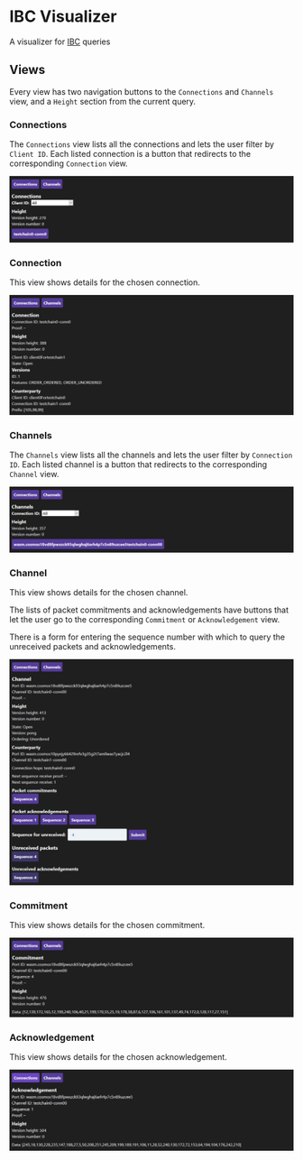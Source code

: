 # IBC Visualizer

A visualizer for [IBC](https://docs.cosmos.network/master/ibc/overview.html) queries

## Views

Every view has two navigation buttons to the `Connections` and `Channels` view, and a `Height` section from the current query.

### Connections

The `Connections` view lists all the connections and lets the user filter by `Client ID`. Each listed connection is a button that redirects to the corresponding `Connection` view.

![connections](screenshots/connections.png)

### Connection

This view shows details for the chosen connection.

![connection](screenshots/connection.png)

### Channels

The `Channels` view lists all the channels and lets the user filter by `Connection ID`. Each listed channel is a button that redirects to the corresponding `Channel` view.

![channels](screenshots/channels.png)

### Channel

This view shows details for the chosen channel.

The lists of packet commitments and acknowledgements have buttons that let the user go to the corresponding `Commitment` or `Acknowledgement` view.

There is a form for entering the sequence number with which to query the unreceived packets and acknowledgements.

![channel](screenshots/channel.png)

### Commitment

This view shows details for the chosen commitment.

![commitment](screenshots/commitment.png)

### Acknowledgement

This view shows details for the chosen acknowledgement.

![acknowledgement](screenshots/acknowledgement.png)
